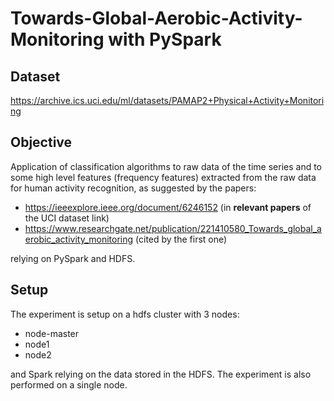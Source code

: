 # Towards-Global-Aerobic-Activity-Monitoring with PySpark

## Dataset
https://archive.ics.uci.edu/ml/datasets/PAMAP2+Physical+Activity+Monitoring

## Objective
Application of classification algorithms to raw data of the time series and to some high level features (frequency features) extracted from the raw data for human activity recognition, as suggested by the papers:

* https://ieeexplore.ieee.org/document/6246152 (in **relevant papers** of the UCI dataset link)
* https://www.researchgate.net/publication/221410580_Towards_global_aerobic_activity_monitoring (cited by the first one)

relying on PySpark and HDFS.

## Setup
The experiment is setup on a hdfs cluster with 3 nodes:
* node-master
* node1
* node2

and Spark relying on the data stored in the HDFS.
The experiment is also performed on a single node.
